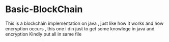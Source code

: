 # Basic-BlockChain
This is  a blockchain implementation on java , just like how it works and how encryption occurs , this one i din just to get some knowlege in java and encryption
Kindly put all in same file
